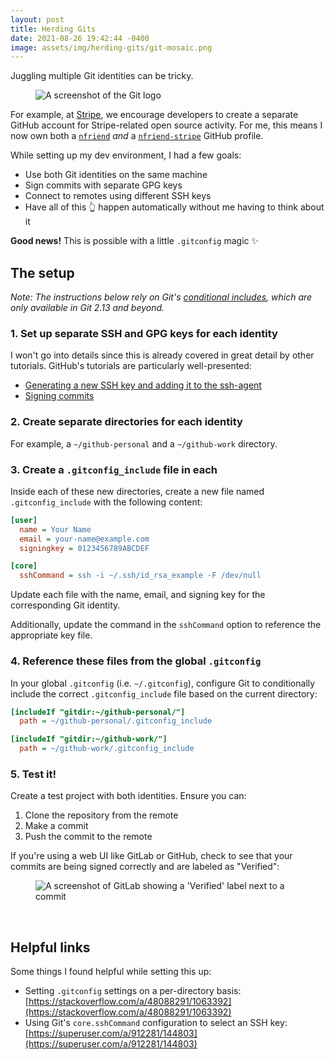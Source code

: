 ```yaml
---
layout: post
title: Herding Gits
date: 2021-08-26 19:42:44 -0400
image: assets/img/herding-gits/git-mosaic.png
---
```


Juggling multiple Git identities can be tricky.

<figure>
    <img src="{{ 'assets/img/herding-gits/git-mosaic.png' | relative_url }}" alt="A screenshot of the Git logo" />
</figure>

For example, at [Stripe](https://stripe.com/), we encourage developers to create
a separate GitHub account for Stripe-related open source activity. For me, this
means I now own both a [`nfriend`](https://github.com/nfriend/) _and_ a
[`nfriend-stripe`](https://github.com/nfriend-stripe/) GitHub profile.

While setting up my dev environment, I had a few goals:

- Use both Git identities on the same machine
- Sign commits with separate GPG keys
- Connect to remotes using different SSH keys
- Have all of this 👆 happen automatically without me having to think about it

**Good news!** This is possible with a little `.gitconfig` magic ✨

## The setup

_Note: The instructions below rely on Git's [conditional
includes](https://git-scm.com/docs/git-config#_conditional_includes), which are
only available in Git 2.13 and beyond._

### 1. Set up separate SSH and GPG keys for each identity

I won't go into details since this is already covered in great detail by other
tutorials. GitHub's tutorials are particularly well-presented:

- [Generating a new SSH key and adding it to the
  ssh-agent](https://docs.github.com/en/github/authenticating-to-github/connecting-to-github-with-ssh/generating-a-new-ssh-key-and-adding-it-to-the-ssh-agent)
- [Signing
  commits](https://docs.github.com/en/github/authenticating-to-github/managing-commit-signature-verification/signing-commits)

### 2. Create separate directories for each identity

For example, a `~/github-personal` and a `~/github-work` directory.

### 3. Create a `.gitconfig_include` file in each

Inside each of these new directories, create a new file named
`.gitconfig_include` with the following content:

```ini
[user]
  name = Your Name
  email = your-name@example.com
  signingkey = 0123456789ABCDEF

[core]
  sshCommand = ssh -i ~/.ssh/id_rsa_example -F /dev/null
```

Update each file with the name, email, and signing key for the corresponding Git
identity.

Additionally, update the command in the `sshCommand` option to reference the
appropriate key file.

### 4. Reference these files from the global `.gitconfig`

In your global `.gitconfig` (i.e. `~/.gitconfig`), configure Git to
conditionally include the correct `.gitconfig_include` file based on the current
directory:

```ini
[includeIf "gitdir:~/github-personal/"]
  path = ~/github-personal/.gitconfig_include

[includeIf "gitdir:~/github-work/"]
  path = ~/github-work/.gitconfig_include
```

### 5. Test it!

Create a test project with both identities. Ensure you can:

1. Clone the repository from the remote
1. Make a commit
1. Push the commit to the remote

If you're using a web UI like GitLab or GitHub, check to see that your commits
are being signed correctly and are labeled as "Verified":

<figure>
    <img src="{{ 'assets/img/herding-gits/commit-verified.png' | relative_url }}" alt="A screenshot of GitLab showing a 'Verified' label next to a commit" />
</figure>
<br />

## Helpful links

Some things I found helpful while setting this up:

- Setting `.gitconfig` settings on a per-directory basis:
  [https://stackoverflow.com/a/48088291/1063392](https://stackoverflow.com/a/48088291/1063392)
- Using Git's `core.sshCommand` configuration to select an SSH key:
  [https://superuser.com/a/912281/144803](https://superuser.com/a/912281/144803)
